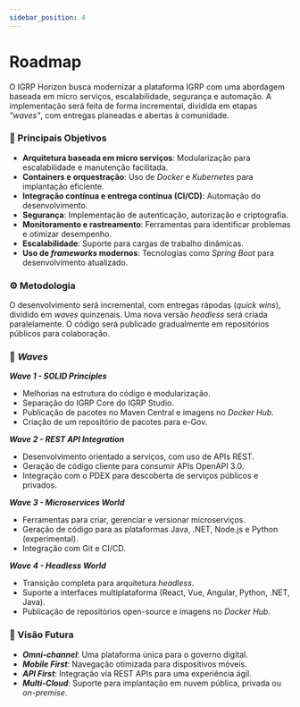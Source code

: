 ```yaml
---
sidebar_position: 4
---
```


# Roadmap

O IGRP Horizon busca modernizar a plataforma IGRP com uma abordagem baseada em micro serviços, escalabilidade, segurança e automação. A implementação será feita de forma incremental, dividida em etapas _"waves"_, com entregas planeadas e abertas à comunidade.

### 🎯 Principais Objetivos

- **Arquitetura baseada em micro serviços**: Modularização para escalabilidade e manutenção facilitada.
- **Containers e orquestração**: Uso de _Docker_ e _Kubernetes_ para implantação eficiente.
- **Integração contínua e entrega contínua (CI/CD)**: Automação do desenvolvimento.
- **Segurança**: Implementação de autenticação, autorização e criptografia.
- **Monitoramento e rastreamento**: Ferramentas para identificar problemas e otimizar desempenho.
- **Escalabilidade**: Suporte para cargas de trabalho dinâmicas.
- **Uso de _frameworks_ modernos**: Tecnologias como _Spring Boot_ para desenvolvimento atualizado.

### ⚙️ Metodologia
O desenvolvimento será incremental, com entregas rápodas (_quick wins_), dividido em _waves_ quinzenais. Uma nova versão _headless_ será criada paralelamente. O código será publicado gradualmente em repositórios públicos para colaboração.

### 📅 _Waves_

**_Wave 1 - SOLID Principles_**

- Melhorias na estrutura do código e modularização.
- Separação do IGRP Core do IGRP Studio.
- Publicação de pacotes no Maven Central e imagens no _Docker Hub_.
- Criação de um repositório de pacotes para e-Gov.

**_Wave 2 - REST API Integration_**

- Desenvolvimento orientado a serviços, com uso de APIs REST.
- Geração de código cliente para consumir APIs OpenAPI 3.0.
- Integração com o PDEX para descoberta de serviços públicos e privados.

**_Wave 3 - Microservices World_**

- Ferramentas para criar, gerenciar e versionar microserviços.
- Geração de código para as plataformas Java, .NET, Node.js e Python (experimental).
- Integração com Git e CI/CD.

**_Wave 4 - Headless World_**

- Transição completa para arquitetura _headless_.
- Suporte a interfaces multiplataforma (React, Vue, Angular, Python, .NET, Java).
- Publicação de repositórios open-source e imagens no _Docker Hub_.

### 🚀 Visão Futura

- **_Omni-channel_**: Uma plataforma única para o governo digital.
- **_Mobile First_**: Navegação otimizada para dispositivos móveis.
- **_API First_**: Integração via REST APIs para uma experiência ágil.
- **_Multi-Cloud_**: Suporte para implantação em nuvem pública, privada ou _on-premise_.
